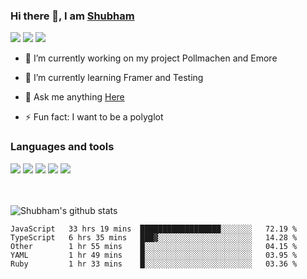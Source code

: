 ### Hi there 👋, I am <a href="https://shubhski.dev/" target="_blank">Shubham</a>

<a href="https://twitter.com/shubhski" target="_blank"><img src="https://img.icons8.com/color/48/000000/twitter.png"/></a>
<a href="https://www.linkedin.com/in/shubhski/" target="_blank"><img src="https://img.icons8.com/fluent/48/000000/linkedin.png"/></a>
<a href="mailto:shubham88ingh@gmail.com"><img src="https://img.icons8.com/ios/48/000000/important-mail.png"/></a>

- 🔭 I’m currently working on  my project Pollmachen and Emore
- 🌱 I’m currently learning Framer and Testing 

- 💬 Ask me anything [Here](https://github.com/shubhsk88/shubhsk88/issues)
- ⚡ Fun fact: I want to be a polyglot 

### Languages and tools


<div>
<img src="https://img.icons8.com/plasticine/48/000000/react.png"/>
<img src="https://img.icons8.com/color/48/000000/graphql.png"/>
<img src="https://img.icons8.com/color/48/000000/javascript.png"/>
<img src="https://img.icons8.com/color/48/000000/mongodb.png"/>
<img src="https://img.icons8.com/color/48/000000/nodejs.png"/>
</div>
<br/>
<br/>


![Shubham's github stats](https://github-readme-stats.vercel.app/api?username=shubhsk88&count_private=true&theme=theme=radical)

<!--START_SECTION:waka-->
```text
JavaScript   33 hrs 19 mins  ██████████████████░░░░░░░   72.19 % 
TypeScript   6 hrs 35 mins   ███▓░░░░░░░░░░░░░░░░░░░░░   14.28 % 
Other        1 hr 55 mins    █░░░░░░░░░░░░░░░░░░░░░░░░   04.15 % 
YAML         1 hr 49 mins    █░░░░░░░░░░░░░░░░░░░░░░░░   03.95 % 
Ruby         1 hr 33 mins    █░░░░░░░░░░░░░░░░░░░░░░░░   03.36 % 
```
<!--END_SECTION:waka-->



